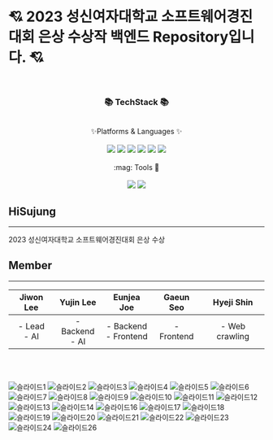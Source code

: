 # :cupid: 2023 성신여자대학교 소프트웨어경진대회 은상 수상작 백엔드 Repository입니다. :cupid:
<br/>
<div align = "center">
  <h3> 📚 TechStack 📚 </h3>
  <br/>
  ✨Platforms & Languages ✨
</div>
<br/>
<div align="center">
  <img src="https://img.shields.io/badge/Java-007396?style=flat&logo=Java&logoColor=white" />
  <img src="https://img.shields.io/badge/SpringBoot-6DB33F?style=flat&logo=SpringBoot&logoColor=white" />
  <img src="https://img.shields.io/badge/SpringSecurity-6DB33F?style=for-the-badge&logo=SpringSecurity&logoColor=white">
  <img src="https://img.shields.io/badge/AmazonAWS-232F3E?style=flat&logo=AmazonAWS&logoColor=white" />
  <img src="https://img.shields.io/badge/MySQL-4479A1?style=flat&logo=MySQL&logoColor=white" />
  <img src="https://img.shields.io/badge/Redis-DC382D1?style=flat&logo=MySQL&logoColor=white" />
</div>

<br/>
<div align="center">
:mag: Tools 🔎 
</div>
<br/>
<div align="center">
  <img src="https://img.shields.io/badge/intellijidea-000000?style=flat&logo=intellijidea&logoColor=white" />
  <img src="https://img.shields.io/badge/github-181717?style=flat&logo=github&logoColor=white" />
</div>

## HiSujung 
---
2023 성신여자대학교 소프트웨어경진대회 은상 수상

## Member
---

| **Jiwon Lee** | **Yujin Lee** | **Eunjea Joe** | **Gaeun Seo** | **Hyeji Shin** |
|:-------------:|:-------------:|:---------------:|:-------------:|:--------------:|
| - Lead  <br>- AI  | - Backend  <br>- AI  | - Backend  <br>- Frontend | - Frontend | - Web crawling |


<br>
<br>




![슬라이드1](https://github.com/HiSujung/hisujung-spring-mvc/assets/80439068/dca7c386-58b6-4fa5-a073-c3f438076627)
![슬라이드2](https://github.com/HiSujung/hisujung-spring-mvc/assets/80439068/d7427060-85d0-4e5c-a689-6131e750a7c3)
![슬라이드3](https://github.com/HiSujung/hisujung-spring-mvc/assets/80439068/77f77170-a1f9-43d6-9115-7e7ed3489b1d)
![슬라이드4](https://github.com/HiSujung/hisujung-spring-mvc/assets/80439068/4b8bc31b-5fd4-4dd5-bf7f-b56ceee43d4b)
![슬라이드5](https://github.com/HiSujung/hisujung-spring-mvc/assets/80439068/1747cb02-9bfc-4093-9417-3a222f5ba8ee)
![슬라이드6](https://github.com/HiSujung/hisujung-spring-mvc/assets/80439068/160a767e-6b19-45c2-9633-5800d8d01b46)
![슬라이드7](https://github.com/HiSujung/hisujung-spring-mvc/assets/80439068/9f43f6d9-de6c-45a4-933a-8c80edc5f296)
![슬라이드8](https://github.com/HiSujung/hisujung-spring-mvc/assets/80439068/da746775-3210-436a-9f09-f1c154357bda)
![슬라이드9](https://github.com/HiSujung/hisujung-spring-mvc/assets/80439068/a8495da2-6244-490f-b1c0-2b3d6ac71a60)
![슬라이드10](https://github.com/HiSujung/hisujung-spring-mvc/assets/80439068/a346f9f9-b0f0-4de7-865b-56e26656f88d)
![슬라이드11](https://github.com/HiSujung/hisujung-spring-mvc/assets/80439068/a664e4bc-cecc-4632-a2c5-7eaa15bcf87a)
![슬라이드12](https://github.com/HiSujung/hisujung-spring-mvc/assets/80439068/0c7cc829-cb92-4072-8083-6095e5b7113b)
![슬라이드13](https://github.com/HiSujung/hisujung-spring-mvc/assets/80439068/0841a744-dbd4-4e6f-9e2c-d7cb5b90fb1a)
![슬라이드14](https://github.com/HiSujung/hisujung-spring-mvc/assets/80439068/d8fbfe16-f6ac-4080-8d99-6907ed879b7b)
![슬라이드16](https://github.com/HiSujung/hisujung-spring-mvc/assets/80439068/0b539597-0b98-46da-87e4-84f2cf447ae8)
![슬라이드17](https://github.com/HiSujung/hisujung-spring-mvc/assets/80439068/7b3b30e5-3b78-46c8-b68c-b832f34660ad)
![슬라이드18](https://github.com/HiSujung/hisujung-spring-mvc/assets/80439068/b3f58f4d-9542-4bf1-9695-8bcdbd1635a3)
![슬라이드19](https://github.com/HiSujung/hisujung-spring-mvc/assets/80439068/7770c259-c9a3-4d88-a18b-a7aeefb6e844)
![슬라이드20](https://github.com/HiSujung/hisujung-spring-mvc/assets/80439068/f5588617-5785-49c2-9c9a-5d2be58d589b)
![슬라이드21](https://github.com/HiSujung/hisujung-spring-mvc/assets/80439068/449be33b-35b3-440a-9a95-34fac7329467)
![슬라이드22](https://github.com/HiSujung/hisujung-spring-mvc/assets/80439068/8f2065f9-5408-49db-ab09-4923dff969d5)
![슬라이드23](https://github.com/HiSujung/hisujung-spring-mvc/assets/80439068/34437197-281c-42ff-bec7-a988994bb19b)
![슬라이드24](https://github.com/HiSujung/hisujung-spring-mvc/assets/80439068/1037ea7b-9958-4131-93fd-fdffe12e873a)
![슬라이드26](https://github.com/HiSujung/hisujung-spring-mvc/assets/80439068/647fcc52-2eb6-4ea5-a1e5-cebecf3e2c51)

  
